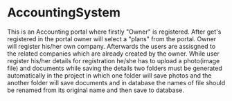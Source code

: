 # AccountingSystem
This is an Accounting portal where firstly "Owner" is registered. After get's registered in the portal owner will select a "plans" from the portal.
Owner will register his/her own company. Afterwards the users are assisgned to the related companies which are already created by the owner.
While user register his/her details for registration he/she has to upload a photo(image file) and documents while saving the details two 
folders must be generated automatically in the project in which one folder will save photos and the another folder will save documents and in 
database the names of file should be renamed from its original name and then save to database.





